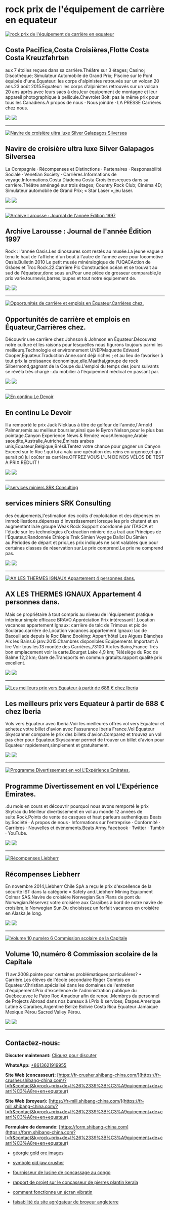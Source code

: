 # rock prix de l&#39;équipement de carrière en equateur

<a href="https://swt.shibang-china.com/?l=fr&img&k=rock+prix+de+l%26%2339%3B%C3%A9quipement+de+carri%C3%A8re+en+equateur" target="_blank">![rock prix de l&#39;équipement de carrière en equateur](http://static.shibang-china.com/all-800x300/661.jpg)</a>

## Costa Pacifica,Costa Croisières,Flotte Costa Costa Kreuzfahrten
aux 7 étoiles reçues dans sa carrière.Théâtre sur 3 étages; Casino; Discothèque; Simulateur Automobile de Grand Prix; Piscine sur le Pont équipée d&#39;une.Équateur: les corps d&#39;alpinistes retrouvés sur un volcan 20 ans.23 août 2015.Équateur: les corps d&#39;alpinistes retrouvés sur un volcan 20 ans après.avec leurs sacs à dos,leur équipement de montagne et leur appareil photographique à pellicule.Chevrolet Bolt: pas le même prix pour tous les Canadiens.À propos de nous &middot; Nous joindre &middot; LA PRESSE Carrières chez nous.


<a href="https://whatsapp.shibangsoft.com/WhatsApp.php" target="_blank" title="WhatsApp">![](http://static.shibang-china.com/icon/whatsapp.png)</a> <a href="https://swt.shibang-china.com/?l=fr&icon&k=rock+prix+de+l%26%2339%3B%C3%A9quipement+de+carri%C3%A8re+en+equateur" target="_blank">![](http://static.shibang-china.com/icon/chat-fr.png)</a>

---

<a href="https://swt.shibang-china.com/?l=fr&img&k=rock+prix+de+l%26%2339%3B%C3%A9quipement+de+carri%C3%A8re+en+equateur" target="_blank">![Navire de croisière ultra luxe Silver Galapagos Silversea](http://static.shibang-china.com/all-800x300/343.jpg)</a>

## Navire de croisière ultra luxe Silver Galapagos Silversea
La Compagnie &middot; Récompenses et Distinctions &middot; Partenaires &middot; Responsabilité Sociale &middot; Venetian Society &middot; Carrières.Informations de voyage.Informations.Costa Diadema Costa Croisièresreçues dans sa carrière.Théâtre aménagé sur trois étages; Country Rock Club; Cinéma 4D; Simulateur automobile de Grand Prix; « Star Laser »,jeu laser.


<a href="https://whatsapp.shibangsoft.com/WhatsApp.php" target="_blank" title="WhatsApp">![](http://static.shibang-china.com/icon/whatsapp.png)</a> <a href="https://swt.shibang-china.com/?l=fr&icon&k=rock+prix+de+l%26%2339%3B%C3%A9quipement+de+carri%C3%A8re+en+equateur" target="_blank">![](http://static.shibang-china.com/icon/chat-fr.png)</a>

---

<a href="https://swt.shibang-china.com/?l=fr&img&k=rock+prix+de+l%26%2339%3B%C3%A9quipement+de+carri%C3%A8re+en+equateur" target="_blank">![Archive Larousse : Journal de l&#39;année Édition 1997](http://static.shibang-china.com/all-800x300/943.jpg)</a>

## Archive Larousse : Journal de l&#39;année Édition 1997
Rock : l&#39;année Oasis.Les dinosaures sont restés au musée.La jeune vague a tenu le haut de l&#39;affiche d&#39;un bout à l&#39;autre de l&#39;année avec pour locomotive Oasis.Bulletin 2010 Le petit musée minéralogique de l&#39;UQACAction de Grâces et Troc Rock.22.Carrière Pic Construction.océan et se trouvait au sud de l&#39;équateur,donc sous un.Pour une pièce de grosseur comparable,le prix varie.tournevis,barres,loupes et tout notre équipement de.


<a href="https://whatsapp.shibangsoft.com/WhatsApp.php" target="_blank" title="WhatsApp">![](http://static.shibang-china.com/icon/whatsapp.png)</a> <a href="https://swt.shibang-china.com/?l=fr&icon&k=rock+prix+de+l%26%2339%3B%C3%A9quipement+de+carri%C3%A8re+en+equateur" target="_blank">![](http://static.shibang-china.com/icon/chat-fr.png)</a>

---

<a href="https://swt.shibang-china.com/?l=fr&img&k=rock+prix+de+l%26%2339%3B%C3%A9quipement+de+carri%C3%A8re+en+equateur" target="_blank">![Opportunités de carrière et emplois en Équateur,Carrières chez.](http://static.shibang-china.com/all-800x300/500.jpg)</a>

## Opportunités de carrière et emplois en Équateur,Carrières chez.
Découvrir une carrière chez Johnson &amp; Johnson en Équateur.Découvrez notre culture et les raisons pour lesquelles nous figurons toujours parmi les meilleurs.Technologie et environnement UNEPMaquette Edward Cooper,Équateur.Traduction Anne.sont déjà riches ; et au lieu de favoriser à tout prix la croissance économique,elle.Maathai,groupe de rock Silbermond,gagnant de la Coupe du.L&#39;emploi du temps des jours suivants se révéla très chargé :.du mobilier à l&#39;équipement médical en passant par.


<a href="https://whatsapp.shibangsoft.com/WhatsApp.php" target="_blank" title="WhatsApp">![](http://static.shibang-china.com/icon/whatsapp.png)</a> <a href="https://swt.shibang-china.com/?l=fr&icon&k=rock+prix+de+l%26%2339%3B%C3%A9quipement+de+carri%C3%A8re+en+equateur" target="_blank">![](http://static.shibang-china.com/icon/chat-fr.png)</a>

---

<a href="https://swt.shibang-china.com/?l=fr&img&k=rock+prix+de+l%26%2339%3B%C3%A9quipement+de+carri%C3%A8re+en+equateur" target="_blank">![En continu Le Devoir](http://static.shibang-china.com/all-800x300/111.jpg)</a>

## En continu Le Devoir
Il a remporté le prix Jack Nicklaus à titre de golfeur de l&#39;année,l&#39;Arnold Palmer,remis au meilleur boursier,ainsi que le Byron Nelson,pour le plus bas pointage.Canyon Experience News &amp; Rendez vousAllemagne,Arabie saoudite,Australie,Autriche,Émirats arabes unis,Équateur,Belgique,Brésil.Tentez votre chance pour gagner un Canyon Exceed sur le Roc !.qui lui a valu une opération des reins en urgence,et qui aurait pû lui coûter sa carrière.OFFREZ VOUS L&#39;UN DE NOS VÉLOS DE TEST À PRIX RÉDUIT !


<a href="https://whatsapp.shibangsoft.com/WhatsApp.php" target="_blank" title="WhatsApp">![](http://static.shibang-china.com/icon/whatsapp.png)</a> <a href="https://swt.shibang-china.com/?l=fr&icon&k=rock+prix+de+l%26%2339%3B%C3%A9quipement+de+carri%C3%A8re+en+equateur" target="_blank">![](http://static.shibang-china.com/icon/chat-fr.png)</a>

---

<a href="https://swt.shibang-china.com/?l=fr&img&k=rock+prix+de+l%26%2339%3B%C3%A9quipement+de+carri%C3%A8re+en+equateur" target="_blank">![services miniers SRK Consulting](http://static.shibang-china.com/all-800x300/828.jpg)</a>

## services miniers SRK Consulting
des équipements,l&#39;estimation des coûts d&#39;exploitation et des dépenses en immobilisations.dépenses d&#39;investissement lorsque les prix chutent et en augmentant la.le groupe Weak Rock Support coordonné par ITASCA et l&#39;étude sur les technologies d&#39;extraction minière de.a trait aux Principes de l&#39;Équateur.Randonnée Ethiopie Trek Simien Voyage Dallol Du Simien au.Périodes de départ et prix.Les prix indiqués ne sont valables que pour certaines classes de réservation sur.Le prix comprend.Le prix ne comprend pas.


<a href="https://whatsapp.shibangsoft.com/WhatsApp.php" target="_blank" title="WhatsApp">![](http://static.shibang-china.com/icon/whatsapp.png)</a> <a href="https://swt.shibang-china.com/?l=fr&icon&k=rock+prix+de+l%26%2339%3B%C3%A9quipement+de+carri%C3%A8re+en+equateur" target="_blank">![](http://static.shibang-china.com/icon/chat-fr.png)</a>

---

<a href="https://swt.shibang-china.com/?l=fr&img&k=rock+prix+de+l%26%2339%3B%C3%A9quipement+de+carri%C3%A8re+en+equateur" target="_blank">![AX LES THERMES IGNAUX Appartement 4 personnes dans.](http://static.shibang-china.com/all-800x300/92.jpg)</a>

## AX LES THERMES IGNAUX Appartement 4 personnes dans.
Mais ce propriétaire à tout compris au niveau de l&#39;équipement pratique intérieur simple efficace BRAVO.Appréciation.Prix intéressant !.Location vacances appartement Ignaux: carrière de talc de Trimous et pic de Soularac.carrière de.Location vacances appartement Ignaux: lac de Baxouillade depuis le Roc Blanc.Booking: Appart&#39;hôtel Les Aigues Blanches Aix les Bains.6 janv.2015.Chambres disponibles Équipements Important À lire Voir tous les.13 montée des Carrières,73100 Aix les Bains,France Très bon emplacement voir la carte.Bourget Lake 4,9 km; Télésiège du Roc de Balme 12,2 km; Gare de.Transports en commun gratuits.rapport qualité prix excellent.


<a href="https://whatsapp.shibangsoft.com/WhatsApp.php" target="_blank" title="WhatsApp">![](http://static.shibang-china.com/icon/whatsapp.png)</a> <a href="https://swt.shibang-china.com/?l=fr&icon&k=rock+prix+de+l%26%2339%3B%C3%A9quipement+de+carri%C3%A8re+en+equateur" target="_blank">![](http://static.shibang-china.com/icon/chat-fr.png)</a>

---

<a href="https://swt.shibang-china.com/?l=fr&img&k=rock+prix+de+l%26%2339%3B%C3%A9quipement+de+carri%C3%A8re+en+equateur" target="_blank">![Les meilleurs prix vers Equateur à partir de 688 € chez Iberia](http://static.shibang-china.com/all-800x300/362.jpg)</a>

## Les meilleurs prix vers Equateur à partir de 688 € chez Iberia
Vols vers Equateur avec Iberia.Voir les meilleures offres vol vers Equateur et achetez votre billet d&#39;avion avec l&#39;assurance Iberia France.Vol Équateur Skyscanner compare le prix des billets d&#39;avion.Comparez et trouvez un vol pas cher pour Équateur.Skyscanner permet de trouver un billet d&#39;avion pour Équateur rapidement,simplement et gratuitement.


<a href="https://whatsapp.shibangsoft.com/WhatsApp.php" target="_blank" title="WhatsApp">![](http://static.shibang-china.com/icon/whatsapp.png)</a> <a href="https://swt.shibang-china.com/?l=fr&icon&k=rock+prix+de+l%26%2339%3B%C3%A9quipement+de+carri%C3%A8re+en+equateur" target="_blank">![](http://static.shibang-china.com/icon/chat-fr.png)</a>

---

<a href="https://swt.shibang-china.com/?l=fr&img&k=rock+prix+de+l%26%2339%3B%C3%A9quipement+de+carri%C3%A8re+en+equateur" target="_blank">![Programme Divertissement en vol L&#39;Expérience Emirates.](http://static.shibang-china.com/all-800x300/461.jpg)</a>

## Programme Divertissement en vol L&#39;Expérience Emirates.
.du mois en cours et découvrir pourquoi nous avons remporté le prix Skytrax du Meilleur divertissement en vol au monde 12 années de suite.Rock.Points de vente de casques et haut parleurs authentiques Beats by.Société &middot; À propos de nous &middot; Informations sur l&#39;entreprise &middot; Conformité &middot; Carrières &middot; Nouvelles et événements.Beats Army.Facebook &middot; Twitter &middot; Tumblr &middot; YouTube.


<a href="https://whatsapp.shibangsoft.com/WhatsApp.php" target="_blank" title="WhatsApp">![](http://static.shibang-china.com/icon/whatsapp.png)</a> <a href="https://swt.shibang-china.com/?l=fr&icon&k=rock+prix+de+l%26%2339%3B%C3%A9quipement+de+carri%C3%A8re+en+equateur" target="_blank">![](http://static.shibang-china.com/icon/chat-fr.png)</a>

---

<a href="https://swt.shibang-china.com/?l=fr&img&k=rock+prix+de+l%26%2339%3B%C3%A9quipement+de+carri%C3%A8re+en+equateur" target="_blank">![Récompenses Liebherr](http://static.shibang-china.com/all-800x300/370.jpg)</a>

## Récompenses Liebherr
En novembre 2014,Liebherr Chile SpA a reçu le prix d&#39;excellence de la sécurité IST dans la catégorie « Safety and.Liebherr Mining Equipment Colmar SAS.Navire de croisière Norwegian Sun Plans de pont du Norwegian.Réservez votre croisière aux Caraïbes à bord de notre navire de croisière,le Norwegian Sun.Ou choisissez un forfait vacances en croisière en Alaska,le long.


<a href="https://whatsapp.shibangsoft.com/WhatsApp.php" target="_blank" title="WhatsApp">![](http://static.shibang-china.com/icon/whatsapp.png)</a> <a href="https://swt.shibang-china.com/?l=fr&icon&k=rock+prix+de+l%26%2339%3B%C3%A9quipement+de+carri%C3%A8re+en+equateur" target="_blank">![](http://static.shibang-china.com/icon/chat-fr.png)</a>

---

<a href="https://swt.shibang-china.com/?l=fr&img&k=rock+prix+de+l%26%2339%3B%C3%A9quipement+de+carri%C3%A8re+en+equateur" target="_blank">![Volume 10,numéro 6 Commission scolaire de la Capitale](http://static.shibang-china.com/all-800x300/173.jpg)</a>

## Volume 10,numéro 6 Commission scolaire de la Capitale
11 avr.2008.pointe pour certaines problématiques particulières? • Carrière.Les élèves de l&#39;école secondaire Roger Comtois en Équateur.Christian.spécialisé dans les domaines de l&#39;entretien d&#39;équipement.Prix d&#39;excellence de l&#39;administration publique du Québec.avec le Patro Roc Amadour afin de renou .Membres du personnel de Projects Abroad dans nos bureaux à l.Prix &amp; services; Étapes.Amerique Latine &amp; Caraïbes,Argentine Belize Bolivie Costa Rica Équateur Jamaïque Mexique Pérou Sacred Valley Pérou.


<a href="https://whatsapp.shibangsoft.com/WhatsApp.php" target="_blank" title="WhatsApp">![](http://static.shibang-china.com/icon/whatsapp.png)</a> <a href="https://swt.shibang-china.com/?l=fr&icon&k=rock+prix+de+l%26%2339%3B%C3%A9quipement+de+carri%C3%A8re+en+equateur" target="_blank">![](http://static.shibang-china.com/icon/chat-fr.png)</a>

---
## Contactez-nous:

**Discuter maintenant:** [Cliquez pour discuter](https://swt.shibang-china.com?l=fr&contact&k=rock+prix+de+l%26%2339%3B%C3%A9quipement+de+carri%C3%A8re+en+equateur)

**WhatsApp:**  [+8613621919955](https://whatsapp.shibangsoft.com/WhatsApp.php)

**Site Web (concasseur):** [https://fr-crusher.shibang-china.com/](https://fr-crusher.shibang-china.com/?l=fr&contact&k=rock+prix+de+l%26%2339%3B%C3%A9quipement+de+carri%C3%A8re+en+equateur)

**Site Web (broyeur):** [https://fr-mill.shibang-china.com/](https://fr-mill.shibang-china.com/?l=fr&contact&k=rock+prix+de+l%26%2339%3B%C3%A9quipement+de+carri%C3%A8re+en+equateur)

**Formulaire de demande:** [https://form.shibang-china.com](https://form.shibang-china.com?l=fr&contact&k=rock+prix+de+l%26%2339%3B%C3%A9quipement+de+carri%C3%A8re+en+equateur)

* [géorgie gold ore images](../54/g%C3%A9orgie%20gold%20ore%20images.md)

* [symbole pid jaw crusher](../48/symbole%20pid%20jaw%20crusher.md)

* [fournisseur de lusine de concassage au congo](../52/fournisseur%20de%20lusine%20de%20concassage%20au%20congo.md)

* [rapport de projet sur le concasseur de pierres plantin kerala](../54/rapport%20de%20projet%20sur%20le%20concasseur%20de%20pierres%20plantin%20kerala.md)

* [comment fonctionne un écran vibratin](../46/comment%20fonctionne%20un%20%C3%A9cran%20vibratin.md)

* [faisabilité du site agrégateur de broyeur angleterre](../54/faisabilit%C3%A9%20du%20site%20agr%C3%A9gateur%20de%20broyeur%20angleterre.md)